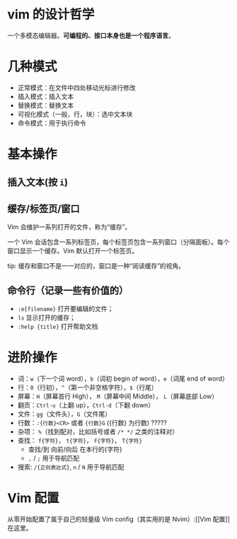 # vim 的设计哲学

一个多模态编辑器。**可编程的、接口本身也是一个程序语言**。

# 几种模式

- 正常模式：在文件中四处移动光标进行修改
- 插入模式：插入文本
- 替换模式：替换文本
- 可视化模式（一般，行，块）：选中文本块
- 命令模式：用于执行命令

# 基本操作

## 插入文本(按 `i`)

## 缓存/标签页/窗口

Vim 会维护一系列打开的文件，称为“缓存”。

一个 Vim 会话包含一系列标签页，每个标签页包含一系列窗口（分隔面板）。每个窗口显示一个缓存。Vim 默认打开一个标签页。

tip: 缓存和窗口不是一一对应的，窗口是一种“阅读缓存”的视角。

## 命令行（记录一些有价值的）

- `:e{filename}` 打开要编辑的文件；
- `ls` 显示打开的缓存；
- `:help {title}` 打开帮助文档


# 进阶操作

- 词：`w`（下一个词 word），`b`（词初 begin of word），`e`（词尾 end of word）
- 行：`0`（行初），`^`（第一个非空格字符），`$`（行尾）
- 屏幕：`H`（屏幕首行 High）， `M`（屏幕中间 Middle）， `L`（屏幕底部 Low）
- 翻页：`Ctrl-u`（上翻 up），`Ctrl-d`（下翻 down）
- 文件：`gg`（文件头），`G`（文件尾）
- 行数：`:{行数}<CR>` 或者 `{行数}G` ({行数} 为行数) ?????
- 杂项： `%`（找到配对，比如括号或者 `/* */` 之类的注释对）
- 查找： `f{字符}`， `t{字符}`， `F{字符}`， `T{字符}`
  * 查找/到 向前/向后 在本行的{字符}
  * `,` / `;` 用于导航匹配
- 搜索: `/{正则表达式}`, `n` / `N` 用于导航匹配

# Vim 配置

从零开始配置了属于自己的轻量级 Vim config（其实用的是 Nvim）:[[Vim 配置]]在这里。